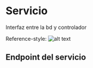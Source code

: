 # Servicio

Interfaz entre la bd y controlador



Reference-style: 
![alt text][logo]

[logo]: https://github.com/ipartek/java_2018_0508/blob/raulAbejon/youtubeJDBC/service/BaseDatos.png

		

## Endpoint del servicio



			
			
		 